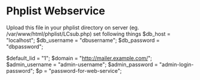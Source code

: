 # Phplist Webservice

Upload this file in your phplist directory on server (eg. /var/www/html/phplist/LCsub.php)
set following things
 $db_host = "localhost";
 $db_username = "dbusername";
 $db_password = "dbpassword";

 $default_lid = "1";
 $domain = "http://mailer.example.com/";
 $admin_username = "admin-username";
 $admin_password = "admin-login-password";
 $p = "password-for-web-service";
